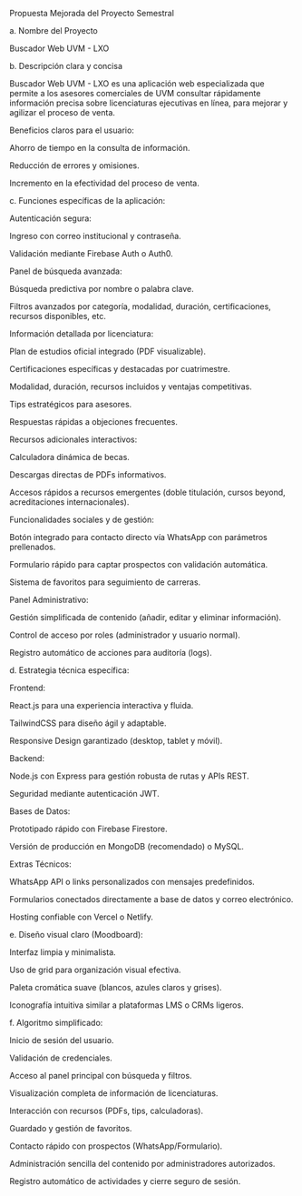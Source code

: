 Propuesta Mejorada del Proyecto Semestral

a. Nombre del Proyecto

Buscador Web UVM - LXO

b. Descripción clara y concisa

Buscador Web UVM - LXO es una aplicación web especializada que permite a los asesores comerciales de UVM consultar rápidamente información precisa sobre licenciaturas ejecutivas en línea, para mejorar y agilizar el proceso de venta.

Beneficios claros para el usuario:

Ahorro de tiempo en la consulta de información.

Reducción de errores y omisiones.

Incremento en la efectividad del proceso de venta.

c. Funciones específicas de la aplicación:

Autenticación segura:

Ingreso con correo institucional y contraseña.

Validación mediante Firebase Auth o Auth0.

Panel de búsqueda avanzada:

Búsqueda predictiva por nombre o palabra clave.

Filtros avanzados por categoría, modalidad, duración, certificaciones, recursos disponibles, etc.

Información detallada por licenciatura:

Plan de estudios oficial integrado (PDF visualizable).

Certificaciones específicas y destacadas por cuatrimestre.

Modalidad, duración, recursos incluidos y ventajas competitivas.

Tips estratégicos para asesores.

Respuestas rápidas a objeciones frecuentes.

Recursos adicionales interactivos:

Calculadora dinámica de becas.

Descargas directas de PDFs informativos.

Accesos rápidos a recursos emergentes (doble titulación, cursos beyond, acreditaciones internacionales).

Funcionalidades sociales y de gestión:

Botón integrado para contacto directo vía WhatsApp con parámetros prellenados.

Formulario rápido para captar prospectos con validación automática.

Sistema de favoritos para seguimiento de carreras.

Panel Administrativo:

Gestión simplificada de contenido (añadir, editar y eliminar información).

Control de acceso por roles (administrador y usuario normal).

Registro automático de acciones para auditoría (logs).

d. Estrategia técnica específica:

Frontend:

React.js para una experiencia interactiva y fluida.

TailwindCSS para diseño ágil y adaptable.

Responsive Design garantizado (desktop, tablet y móvil).

Backend:

Node.js con Express para gestión robusta de rutas y APIs REST.

Seguridad mediante autenticación JWT.

Bases de Datos:

Prototipado rápido con Firebase Firestore.

Versión de producción en MongoDB (recomendado) o MySQL.

Extras Técnicos:

WhatsApp API o links personalizados con mensajes predefinidos.

Formularios conectados directamente a base de datos y correo electrónico.

Hosting confiable con Vercel o Netlify.

e. Diseño visual claro (Moodboard):

Interfaz limpia y minimalista.

Uso de grid para organización visual efectiva.

Paleta cromática suave (blancos, azules claros y grises).

Iconografía intuitiva similar a plataformas LMS o CRMs ligeros.

f. Algoritmo simplificado:

Inicio de sesión del usuario.

Validación de credenciales.

Acceso al panel principal con búsqueda y filtros.

Visualización completa de información de licenciaturas.

Interacción con recursos (PDFs, tips, calculadoras).

Guardado y gestión de favoritos.

Contacto rápido con prospectos (WhatsApp/Formulario).

Administración sencilla del contenido por administradores autorizados.

Registro automático de actividades y cierre seguro de sesión.


